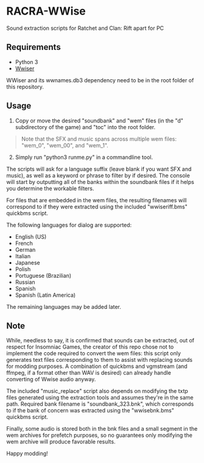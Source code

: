 # RACRA-WWise

Sound extraction scripts for Ratchet and Clan: Rift apart for PC

## Requirements

- Python 3
- [Wwiser]

WWiser and its wwnames.db3 dependency need to be in the root folder of this repository.

[Wwiser]:	https://github.com/vgmstream/vgmstream

## Usage

1. Copy or move the desired "soundbank" and "wem" files (in the "d" subdirectory of the game) and "toc" into the root folder.

> Note that the SFX and music spans across multiple wem files: "wem_0", "wem_00", and "wem_1".

2. Simply run "python3 runme.py" in a commandline tool.

The scripts will ask for a language suffix (leave blank if you want SFX and music), as well as a keyword or phrase to filter by if desired. The console will start by outputting all of the banks within the soundbank files if it helps you determine the workable filters.

For files that are embedded in the wem files, the resulting filenames will correspond to if they were extracted using the included "wwiseriff.bms" quickbms script.

The following languages for dialog are supported:
- English (US)
- French
- German
- Italian
- Japanese
- Polish
- Portuguese (Brazilian)
- Russian
- Spanish
- Spanish (Latin America)

The remaining languages may be added later.

## Note
While, needless to say, it is confirmed that sounds can be extracted, out of respect for Insomniac Games, the creator of this repo chose not to implement the code required to convert the wem files: this script only generates text files corresponding to them to assist with replacing sounds for modding purposes. A combination of quickbms and vgmstream (and ffmpeg, if a format other than WAV is desired) can already handle converting of Wwise audio anyway.

The included "music_replace" script also depends on modifying the txtp files generated using the extraction tools and assumes they're in the same path. Required bank filename is "soundbank_323.bnk", which corresponds to if the bank of concern was extracted using the "wwisebnk.bms" quickbms script.

Finally, some audio is stored both in the bnk files and a small segment in the wem archives for prefetch purposes, so no guarantees only modifying the wem archive will produce favorable results.

Happy modding!